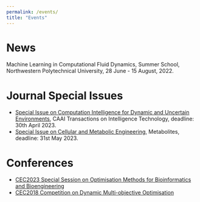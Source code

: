 ```yaml
---
permalink: /events/
title: "Events"
---
```


News
======
Machine Learning in Computational Fluid Dynamics, Summer School, Northwestern Polytechnical University, 28 June - 15 August, 2022.

Journal Special Issues
=====
- [Special Issue on Computation Intelligence for Dynamic and Uncertain Environments](https://ietresearch.onlinelibrary.wiley.com/pb-assets/assets/24682322/Special%20Issues/IET_CIT_CFP_CIDUE-1668524083830.pdf), CAAI Transactions on Intelligence Technology, deadline: 30th April 2023.
- [Special Issue on Cellular and Metabolic Engineering](https://www.mdpi.com/journal/metabolites/special_issues/Cell_Metab_Eng), Metabolites, deadline: 31st May 2023.

Conferences
======
- [CEC2023 Special Session on Optimisation Methods for Bioinformatics and Bioengineering](/homepage/events/CEC2023-OMBB/index.html)
- [CEC2018 Competition on Dynamic Multi-objective Optimisation](http://homepages.cs.ncl.ac.uk/shouyong.jiang/cec2018/cec2018.html)
